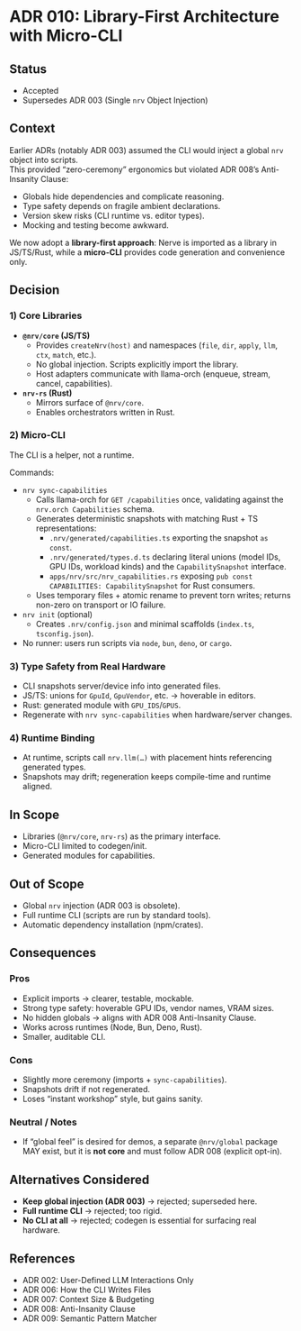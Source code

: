 # ADR 010: Library-First Architecture with Micro-CLI

## Status

- Accepted  
- Supersedes ADR 003 (Single `nrv` Object Injection)

## Context

Earlier ADRs (notably ADR 003) assumed the CLI would inject a global `nrv` object into scripts.  
This provided “zero-ceremony” ergonomics but violated ADR 008’s Anti-Insanity Clause:

- Globals hide dependencies and complicate reasoning.
- Type safety depends on fragile ambient declarations.
- Version skew risks (CLI runtime vs. editor types).
- Mocking and testing become awkward.

We now adopt a **library-first approach**: Nerve is imported as a library in JS/TS/Rust, while a **micro-CLI** provides code generation and convenience only.

## Decision

### 1) Core Libraries

- **`@nrv/core` (JS/TS)**
  - Provides `createNrv(host)` and namespaces (`file`, `dir`, `apply`, `llm`, `ctx`, `match`, etc.).
  - No global injection. Scripts explicitly import the library.
  - Host adapters communicate with llama-orch (enqueue, stream, cancel, capabilities).
- **`nrv-rs` (Rust)**
  - Mirrors surface of `@nrv/core`.
  - Enables orchestrators written in Rust.

### 2) Micro-CLI

The CLI is a helper, not a runtime.

Commands:

- `nrv sync-capabilities`
  - Calls llama-orch for `GET /capabilities` once, validating against the `nrv.orch Capabilities` schema.
  - Generates deterministic snapshots with matching Rust + TS representations:
    - `.nrv/generated/capabilities.ts` exporting the snapshot `as const`.
    - `.nrv/generated/types.d.ts` declaring literal unions (model IDs, GPU IDs, workload kinds) and the `CapabilitySnapshot` interface.
    - `apps/nrv/src/nrv_capabilities.rs` exposing `pub const CAPABILITIES: CapabilitySnapshot` for Rust consumers.
  - Uses temporary files + atomic rename to prevent torn writes; returns non-zero on transport or IO failure.
- `nrv init` (optional)
  - Creates `.nrv/config.json` and minimal scaffolds (`index.ts`, `tsconfig.json`).
- No runner: users run scripts via `node`, `bun`, `deno`, or `cargo`.

### 3) Type Safety from Real Hardware

- CLI snapshots server/device info into generated files.
- JS/TS: unions for `GpuId`, `GpuVendor`, etc. → hoverable in editors.
- Rust: generated module with `GPU_IDS`/`GPUS`.
- Regenerate with `nrv sync-capabilities` when hardware/server changes.

### 4) Runtime Binding

- At runtime, scripts call `nrv.llm(…)` with placement hints referencing generated types.
- Snapshots may drift; regeneration keeps compile-time and runtime aligned.

## In Scope

- Libraries (`@nrv/core`, `nrv-rs`) as the primary interface.
- Micro-CLI limited to codegen/init.
- Generated modules for capabilities.

## Out of Scope

- Global `nrv` injection (ADR 003 is obsolete).
- Full runtime CLI (scripts are run by standard tools).
- Automatic dependency installation (npm/crates).

## Consequences

### Pros

- Explicit imports → clearer, testable, mockable.
- Strong type safety: hoverable GPU IDs, vendor names, VRAM sizes.
- No hidden globals → aligns with ADR 008 Anti-Insanity Clause.
- Works across runtimes (Node, Bun, Deno, Rust).
- Smaller, auditable CLI.

### Cons

- Slightly more ceremony (imports + `sync-capabilities`).
- Snapshots drift if not regenerated.
- Loses “instant workshop” style, but gains sanity.

### Neutral / Notes

- If “global feel” is desired for demos, a separate `@nrv/global` package MAY exist, but it is **not core** and must follow ADR 008 (explicit opt-in).

## Alternatives Considered

- **Keep global injection (ADR 003)** → rejected; superseded here.
- **Full runtime CLI** → rejected; too rigid.
- **No CLI at all** → rejected; codegen is essential for surfacing real hardware.

## References

- ADR 002: User-Defined LLM Interactions Only
- ADR 006: How the CLI Writes Files
- ADR 007: Context Size & Budgeting
- ADR 008: Anti-Insanity Clause
- ADR 009: Semantic Pattern Matcher
